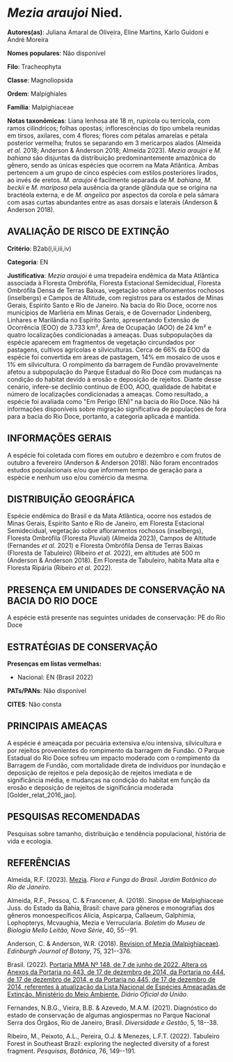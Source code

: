 # *Mezia araujoi* Nied.

**Autores(as)**: Juliana Amaral de Oliveira, Eline Martins, Karlo Guidoni e André Moreira

**Nomes populares**: Não disponível

**Filo**: Tracheophyta

**Classe**: Magnoliopsida

**Ordem**: Malpighiales

**Família**: Malpighiaceae

**Notas taxonômicas**: Liana lenhosa até 18 m, rupícola ou terrícola, com ramos cilíndricos; folhas opostas; inflorescências do tipo umbela reunidas em tirsos, axilares, com 4 flores; flores com pétalas amarelas e pétala posterior vermelha; frutos se separando em 3 mericarpos alados (Almeida *et al.* 2018; Anderson & Anderson 2018; Almeida 2023). *Mezia araujoi* e *M. bahiana* são disjuntas da distribuição predominantemente amazônica do gênero, sendo as únicas espécies que ocorrem na Mata Atlântica. Ambas pertencem a um grupo de cinco espécies com estilos posteriores lirados, ao invés de eretos. *M. araujoi* é facilmente separada de *M. bahiana*, *M. beckii* e *M. mariposa* pela ausência da grande glândula que se origina na bractéola externa, e de *M. angelica* por aspectos da corola e pela sâmara com asas curtas abundantes entre as asas dorsais e laterais (Anderson & Anderson 2018).

## AVALIAÇÃO DE RISCO DE EXTINÇÃO

**Critério**: B2ab(i,ii,iii,iv)

**Categoria**: EN

**Justificativa**: *Mezia araujoi* é uma trepadeira endêmica da Mata Atlântica associada à Floresta Ombrófila, Floresta Estacional Semidecidual, Floresta Ombrófila Densa de Terras Baixas, vegetação sobre afloramentos rochosos (inselbergs) e Campos de Altitude, com registros para os estados de Minas Gerais, Espírito Santo e Rio de Janeiro. Na bacia do Rio Doce, ocorre nos municípios de Marliéria em Minas Gerais, e de Governador Lindenberg, Linhares e Marilândia no Espírito Santo, apresentando Extensão de Ocorrência (EOO) de 3.733 km², Área de Ocupação (AOO) de 24 km² e quatro localizações condicionadas a ameaças. Duas subpopulações da espécie aparecem em fragmentos de vegetação circundados por pastagens, cultivos agrícolas e silviculturas. Cerca de 66% da EOO da espécie foi convertida em áreas de pastagem, 14% em mosaico de usos e 1% em silvicultura. O rompimento da barragem de Fundão provavelmente afetou a subpopulação do Parque Estadual do Rio Doce
com mudanças na condição do habitat devido à erosão e deposição de rejeitos. Diante desse cenário, infere-se declínio contínuo de EOO, AOO, qualidade de habitat e número de localizações condicionadas a ameaças. Como resultado, a espécie foi avaliada como "Em Perigo (EN)" na bacia do Rio Doce. Não há informações disponíveis sobre migração significativa de populações de fora para a bacia do Rio Doce, portanto, a categoria aplicada é mantida.

## INFORMAÇÕES GERAIS

A espécie foi coletada com flores em outubro e dezembro e com frutos de outubro a fevereiro (Anderson & Anderson 2018). Não foram encontrados estudos populacionais e/ou que informem tempo de geração para a espécie e nenhum uso e/ou comércio da mesma.

## DISTRIBUIÇÃO GEOGRÁFICA

Espécie endêmica do Brasil e da Mata Atlântica, ocorre nos estados de Minas Gerais, Espírito Santo e Rio de Janeiro, em Floresta Estacional Semidecidual, vegetação sobre afloramentos rochosos (inselbergs), Floresta Ombrófila (Floresta Pluvial) (Almeida 2023), Campos de Altitude (Fernandes *et al.* 2021) e Floresta Ombrófila Densa de Terras Baixas (Floresta de Tabuleiro) (Ribeiro *et al.* 2022), em altitudes até 500 m (Anderson & Anderson 2018). Em Floresta de Tabuleiro, habita Mata alta e Floresta Ripária (Ribeiro *et al.* 2022).

## PRESENÇA EM UNIDADES DE CONSERVAÇÃO NA BACIA DO RIO DOCE

A espécie está presente nas seguintes unidades de conservação: PE do Rio Doce

## ESTRATÉGIAS DE CONSERVAÇÃO

**Presenças em listas vermelhas:**

-   Nacional: EN (Brasil 2022)

**PATs/PANs**: Não disponível

**CITES**: Não consta

## PRINCIPAIS AMEAÇAS

A espécie é ameaçada por pecuária extensiva e/ou intensiva, silvicultura e por rejeitos provenientes do rompimento da barragem de Fundão. O Parque Estadual do Rio Doce sofreu um impacto moderado com o rompimento da Barragem de Fundão, com mortalidade direta de indivíduos por inundação e deposição de rejeitos e pela deposição de rejeitos imediata e de significância média, e mudanças na condição do habitat em função da erosão e deposição de rejeitos de significância moderada \[Golder_relat_2016_jao\].

## PESQUISAS RECOMENDADAS

Pesquisas sobre tamanho, distribuição e tendência populacional, história de vida e ecologia.

## REFERÊNCIAS

Almeida, R.F. (2023). [Mezia](https://floradobrasil.jbrj.gov.br/FB8924).  *Flora e Funga do Brasil. Jardim Botânico do Rio de Janeiro*.

Almeida, R.F., Pessoa, C. & Francener, A. (2018). Sinopse de Malpighiaceae Juss. do Estado da Bahia, Brasil: chave para gêneros e monografias dos gêneros monoespecíficos Alicia, Aspicarpa, Callaeum, Galphimia, Lophopterys, Mcvaughia, Mezia e Verrucularia. *Boletim do Museu de Biologia Mello Leitão, Nova Série*, 40, 55--91.

Anderson, C. & Anderson, W.R. (2018). [Revision of Mezia (Malpighiaceae)](https://doi.org/10.1017/S096042861800015X). *Edinburgh Journal of Botany*, 75, 321--376.

Brasil. (2022). [Portaria MMA Nº 148, de 7 de junho de 2022. Altera os Anexos da Portaria no 443, de 17 de dezembro de 2014, da Portaria no 444, de 17 de dezembro de 2014, e da Portaria no 445, de 17 de dezembro de 2014, referentes à atualização da Lista Nacional de Espécies Ameaçadas de Extinção. Ministério do Meio Ambiente.](https://in.gov.br/en/web/dou/-/portaria-mma-n-148-de-7-de-junho-de-2022-406272733) *Diário Oficial da União*.

Fernandes, N.B.G., Vieira, B.B. & Azevedo, M.A.M. (2021). Diagnóstico do estado de conservação de algumas angiospermas no Parque Nacional Serra dos Órgãos, Rio de Janeiro, Brasil. *Diversidade e Gestão*, 5, 18--38.

Ribeiro, M., Peixoto, A.L., Pereira, O.J. & Menezes, L.F.T. (2022).  Tabuleiro Forest in Southeast Brazil: exploring the neglected diversity of a forest fragment. *Pesquisas, Botânica*, 76, 149--191.
